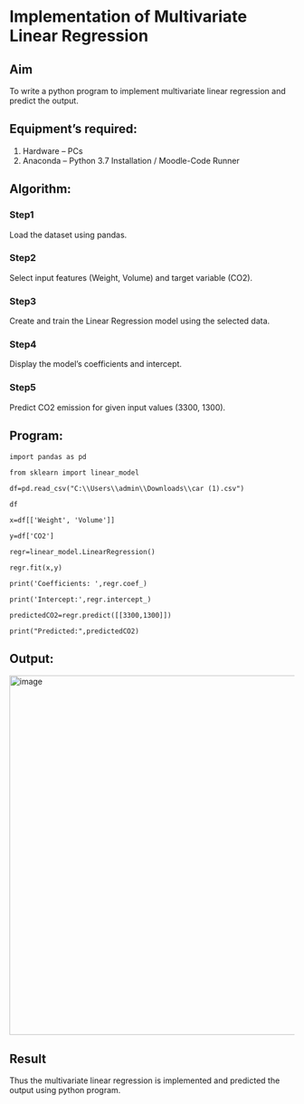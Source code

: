 # Implementation of Multivariate Linear Regression
## Aim
To write a python program to implement multivariate linear regression and predict the output.
## Equipment’s required:
1.	Hardware – PCs
2.	Anaconda – Python 3.7 Installation / Moodle-Code Runner
## Algorithm:
### Step1
Load the dataset using pandas.

### Step2
Select input features (Weight, Volume) and target variable (CO2).

### Step3
Create and train the Linear Regression model using the selected data.

### Step4
Display the model’s coefficients and intercept.

### Step5
Predict CO2 emission for given input values (3300, 1300).

## Program:
```
import pandas as pd

from sklearn import linear_model

df=pd.read_csv("C:\\Users\\admin\\Downloads\\car (1).csv")

df

x=df[['Weight', 'Volume']]

y=df['CO2']

regr=linear_model.LinearRegression()

regr.fit(x,y)

print('Coefficients: ',regr.coef_)

print('Intercept:',regr.intercept_)

predictedCO2=regr.predict([[3300,1300]])

print("Predicted:",predictedCO2)

```
## Output:
<img width="1422" height="635" alt="image" src="https://github.com/user-attachments/assets/c229da19-9323-419f-b66d-3724a32b1188" />

## Result
Thus the multivariate linear regression is implemented and predicted the output using python program.
